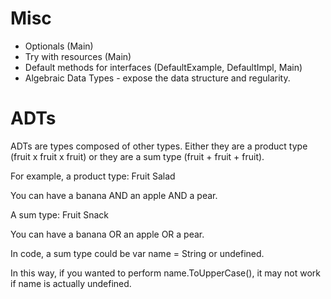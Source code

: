 # Misc

- Optionals (Main)
- Try with resources (Main)
- Default methods for interfaces (DefaultExample, DefaultImpl, Main)
- Algebraic Data Types - expose the data structure and regularity.

# ADTs

ADTs are types composed of other types. Either they are a product type (fruit x fruit x fruit)
or they are a sum type (fruit + fruit + fruit).

For example, a product type: Fruit Salad

You can have a banana AND an apple AND a pear.

A sum type: Fruit Snack

You can have a banana OR an apple OR a pear.

In code, a sum type could be var name = String or undefined.

In this way, if you wanted to perform name.ToUpperCase(), it may not work if name is actually
undefined.



